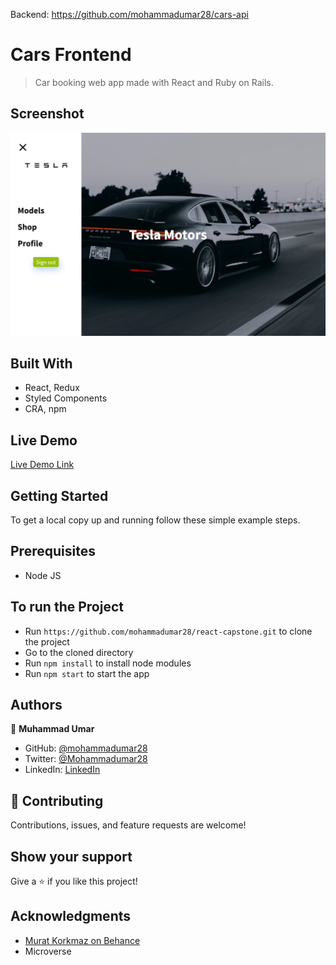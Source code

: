 Backend: https://github.com/mohammadumar28/cars-api

# Cars Frontend

> Car booking web app made with React and Ruby on Rails.

## Screenshot

![Screenshot](/public/screenshot.png)

## Built With

- React, Redux
- Styled Components
- CRA, npm

## Live Demo

[Live Demo Link](https://car-booking-app.netlify.app/)

## Getting Started

To get a local copy up and running follow these simple example steps.

## Prerequisites

- Node JS

## To run the Project

- Run `https://github.com/mohammadumar28/react-capstone.git` to clone the project
- Go to the cloned directory
- Run `npm install` to install node modules
- Run `npm start` to start the app

## Authors

👤 **Muhammad Umar**

- GitHub: [@mohammadumar28](https://github.com/mohammadumar28)
- Twitter: [@Mohammadumar28](https://twitter.com/Mohammadumar28)
- LinkedIn: [LinkedIn](https://www.linkedin.com/in/mdumar28/)

## 🤝 Contributing

Contributions, issues, and feature requests are welcome!

## Show your support

Give a ⭐️ if you like this project!

## Acknowledgments

- [Murat Korkmaz on Behance](https://www.behance.net/muratk)
- Microverse
